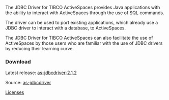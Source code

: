 The JDBC Driver for TIBCO ActiveSpaces provides Java applications with the ability to interact with ActiveSpaces through the use of SQL commands.

The driver can be used to port existing applications, which already use a JDBC driver to interact with a database, to ActiveSpaces.

The JDBC Driver for TIBCO ActiveSpaces can also facilitate the use of ActiveSpaces by those users who are familiar with the use of JDBC drivers by reducing their learning curve.

### Download

Latest release: <a href="http://activespaces.tibco.com/nexus/service/local/artifact/maven/redirect?r=releases&amp;g=com.tibco.as&amp;a=as-jdbcdriver&amp;v=LATEST&amp;e=jar" target="_blank" class="btn btn-primary">as-jdbcdriver-2.1.2</a>

Source: <a href="https://github.com/TIBCOSoftware/as-tools/tree/master/as-jdbcdriver" target="_blank">as-jdbcdriver</a>

<a href="https://raw.githubusercontent.com/TIBCOSoftware/as-tools/master/as-jdbcdriver/LICENSE.txt" target="_blank">Licenses</a>